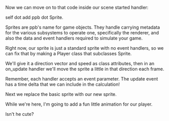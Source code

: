 Now we can move on to that code inside our scene started handler:

self dot add ppb dot Sprite.

Sprites are ppb's name for game objects. They handle carrying metadata
for the various subsystems to operate one, specifically the renderer,
and also the data and event handlers required to simulate your game.

Right now, our sprite is just a standard sprite with no event handlers,
so we can fix that by making a Player class that subclasses Sprite.

We'll give it a direction vector and speed as class attributes, then in
an on_update handler we'll move the sprite a little in that direction
each frame.

Remember, each handler accepts an event parameter. The update event has
a time delta that we can include in the calculation!

Next we replace the basic sprite with our new sprite.

While we're here, I'm going to add a fun little animation for our
player.

Isn't he cute?
